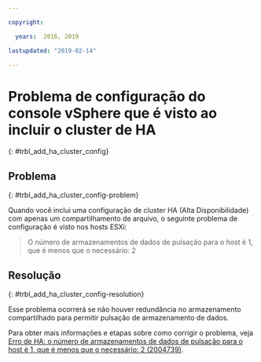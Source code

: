 ```yaml
---

copyright:

  years:  2016, 2019

lastupdated: "2019-02-14"

---
```


# Problema de configuração do console vSphere que é visto ao incluir o cluster de HA
{: #trbl_add_ha_cluster_config}

## Problema
{: #trbl_add_ha_cluster_config-problem}

Quando você inclui uma configuração de cluster HA (Alta Disponibilidade) com apenas um compartilhamento de arquivo, o seguinte problema de configuração é visto nos hosts ESXi:

> O número de armazenamentos de dados de pulsação para o host é 1, que é menos que o necessário: 2

## Resolução
{: #trbl_add_ha_cluster_config-resolution}

Esse problema ocorrerá se não houver redundância no armazenamento compartilhado para permitir pulsação de armazenamento de dados.

Para obter mais informações e etapas sobre como corrigir o problema, veja [Erro de HA: o número de armazenamentos de dados de pulsação para o host é 1, que é menos que o necessário: 2 (2004739)](https://kb.vmware.com/selfservice/microsites/search.do?language=en_US&cmd=displayKC&externalId=2004739).
